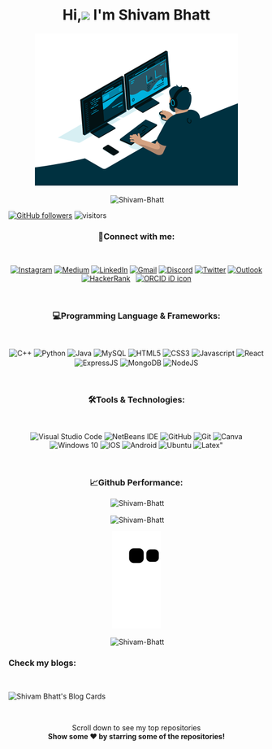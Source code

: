 <h1 align="center">Hi,<img src="https://media.giphy.com/media/hvRJCLFzcasrR4ia7z/giphy.gif" width="30px"> I'm Shivam Bhatt</h1>
<p align="center" ><img src="GIFs/code.gif" width="400"></p>
<p align = "center">&nbsp;<img align="center" src="https://readme-typing-svg.herokuapp.com?font=Arial&color=CDCDCD&background=FFFFFF00&center=true&vCenter=falsee&width=900&height=30&lines=Trying+to+program+my+way+through+Life" alt="Shivam-Bhatt"/></p>

[![GitHub followers](https://img.shields.io/github/followers/Shivi2401?label=Follow&style=social)](https://github.com/Shivi2401) ![visitors](https://visitor-badge.glitch.me/badge?page_id=Shivi2401)



<!-- <a href="https://wakatime.com/@4107fc07-b495-4e2d-8914-a117e2ad06e4"><img src="https://wakatime.com/badge/user/4107fc07-b495-4e2d-8914-a117e2ad06e4.svg" alt="Total time coded since Sep 20 2021" /></a> -->

<h3 align="center">🔗Connect with me:</h3>
<br>
<p align="center">
<a href="https://www.instagram.com/muggle.god/" align="center"><img alt="Instagram" src="https://img.shields.io/badge/Shivam Bhatt-%23E4405F.svg?style=for-the-badge&logo=Instagram&logoColor=white"/></a>
<a href="https://shivamb2401.medium.com/" align="center">	<img alt="Medium" src="https://img.shields.io/badge/Medium-%23000000.svg?style=for-the-badge&logo=Medium&logoColor=white"/></a>
<a href="https://www.linkedin.com/in/shivam-bhatt-2401/" align="center"><img alt="LinkedIn" src="https://img.shields.io/badge/linkedin-%230077B5.svg?style=for-the-badge&logo=linkedin&logoColor=white"/></a>
<a href="mailto:shivamb2401@gmail.com" align="center"><img alt="Gmail" src="https://img.shields.io/badge/Gmail-D14836?style=for-the-badge&logo=gmail&logoColor=white" /></a>
<a href="https://discord.com/Shivi2001#3832" align="center"><img alt="Discord" src="https://img.shields.io/badge/Discord-%237289DA.svg?style=for-the-badge&logo=discord&logoColor=white"/></a>
<a href="https://twitter.com/shivamb2401" align="center"><img alt="Twitter" src="https://img.shields.io/badge/Twitter-%231DA1F2.svg?style=for-the-badge&logo=Twitter&logoColor=white"/></a>
<a href="mailto:E20CSE149@bennett.edu.in" align="center"><img alt="Outlook" src="https://img.shields.io/badge/Outlook-0078D4?style=for-the-badge&logo=microsoft-outlook&logoColor=white" /></a>
<a href="https://www.hackerrank.com/shivamb2401" align="center"><img alt="HackerRank" src="https://img.shields.io/badge/Hackerrank-2EC866?style=for-the-badge&logo=HackerRank&logoColor=white"/></a>
<a id="cy-effective-orcid-url" class="underline" href="https://orcid.org/0009-0005-8530-8710" target="orcid.widget" rel="me noopener noreferrer" style="vertical-align: top"><img src="https://orcid.org/sites/default/files/images/orcid_16x16.png" style="width: 2em; margin-inline-start: 0.5em" alt="ORCID iD icon"/></a>

</p>

<br>

<h3 align="center">💻Programming Language & Frameworks:</h3>
<br>
<p align="center">
<img align="center" alt="C++" src="https://img.shields.io/badge/c++-%2300599C.svg?style=for-the-badge&logo=c%2B%2B&logoColor=white"/>
<img align="center" alt="Python" src="https://img.shields.io/badge/python-%2314354C.svg?style=for-the-badge&logo=python&logoColor=white"/>
<img align="center" alt="Java" src="https://img.shields.io/badge/java-%23ED8B00.svg?style=for-the-badge&logo=java&logoColor=white"/>
<img align="center" alt="MySQL" src="https://img.shields.io/badge/mysql-%2300f.svg?style=for-the-badge&logo=mysql&logoColor=white"/>
<img align="center" alt="HTML5" src="https://img.shields.io/badge/html5-%23E34F26.svg?style=for-the-badge&logo=html5&logoColor=white"/>
<img align="center" alt="CSS3" src="https://img.shields.io/badge/css3-%231572B6.svg?style=for-the-badge&logo=css3&logoColor=white"/>
<img align="center" alt="Javascript" src="https://img.shields.io/badge/javascript-%23323330.svg?style=for-the-badge&logo=javascript&logoColor=%23F7DF1E"/>
<img align="center" alt="React" src="https://img.shields.io/badge/react-%2320232a.svg?style=for-the-badge&logo=react&logoColor=%2361DAFB"/>
<img align="center" alt="ExpressJS" src="https://img.shields.io/badge/express.js-%23404d59.svg?style=for-the-badge&logo=express&logoColor=%2361DAFB"/>
<img align="center" alt="MongoDB" src="https://img.shields.io/badge/MongoDB-%234ea94b.svg?style=for-the-badge&logo=mongodb&logoColor=white"/>
<img align="center" alt="NodeJS" src="https://img.shields.io/badge/node.js-6DA55F?style=for-the-badge&logo=node.js&logoColor=white"/>

 

</p>
<br>

<h3 align="center">🛠Tools & Technologies:</h3>
<br>
<p align="center">
<img alt="Visual Studio Code" src="https://img.shields.io/badge/VS Code-0078d7.svg?style=for-the-badge&logo=visual-studio-code&logoColor=white"/>
<img alt="NetBeans IDE" src="https://img.shields.io/badge/NetBeans IDE-1B6AC6.svg?style=for-the-badge&logo=apache-netbeans-ide&logoColor=white"/>
<img alt="GitHub" src="https://img.shields.io/badge/github-%23121011.svg?style=for-the-badge&logo=github&logoColor=white"/>
<img alt="Git" src="https://img.shields.io/badge/git-%23F05033.svg?style=for-the-badge&logo=git&logoColor=white"/>
<img alt="Canva" src="https://img.shields.io/badge/Canva-%2300C4CC.svg?style=for-the-badge&logo=Canva&logoColor=white"/>
<img alt="Windows 10" src="https://img.shields.io/badge/Windows-0078D6?style=for-the-badge&logo=windows&logoColor=white" />
<img alt="IOS" src="https://img.shields.io/badge/iOS-000000?style=for-the-badge&logo=ios&logoColor=white">
<img alt="Android" src="https://img.shields.io/badge/Android-3DDC84?style=for-the-badge&logo=android&logoColor=white" />
<img alt="Ubuntu" src="https://img.shields.io/badge/Ubuntu-E95420?style=for-the-badge&logo=ubuntu&logoColor=white" />
<img alt=Latex" src="https://img.shields.io/badge/latex-%23008080.svg?style=for-the-badge&logo=latex&logoColor=white"/>

</p>
<br>


<h3 align="center">📈Github Performance:</h3>

<p align = "center">&nbsp;<img src="https://github-readme-stats.vercel.app/api?username=Shivi2401&show_icons=true&include_all_commits=true&count_private=true&disable_animations=false&theme=material-palenight&hide_border=true&bg_color=1F222E&hide_title=true&hide_border=true&cache_seconds=1800" alt="Shivam-Bhatt" width="450" height="150" /></p>

<p align = "center">&nbsp;<img align="center" src="https://github-readme-stats.vercel.app/api/top-langs/?username=Shivi2401&layout=compact&show_icons=true&include_all_commits=true&count_private=true&disable_animations=false&theme=material-palenight&hide_border=true&bg_color=1F222E&hide_title=true&hide_border=true&cache_seconds=1800" alt="Shivam-Bhatt" width="450" height="200" /></p>

<!-- ![activity graph](https://activity-graph.herokuapp.com/graph?username=Shivi2401&theme=react-dark&hide_border=true) -->

<!-- ![activity graph](https://activity-graph.herokuapp.com/graph?username=Shivi2401&custom_title=Shivam's%20activity%20graph&theme=react-dark&hide_border=true) -->

<div align="center"> <img src="https://raw.githubusercontent.com/muhiqsimui/muhiqsimui/output/github-contribution-grid-snake.svg" /></div>

<p align = "center">&nbsp;<img src="https://quotes-github-readme.vercel.app/api?type=horizontal&show_icons=true&include_all_commits=true&count_private=true&disable_animations=false&theme=dark&hide_border=true&bg_color=1F222E&hide_title=true&hide_border=true&cache_seconds=1800" alt="Shivam-Bhatt" width="450" height="150" /></p>

### Check my blogs:

<br>

![Shivam Bhatt's Blog Cards](https://github-cards-external-blogs.souravdey777.vercel.app/getMediumBlogs?username=shivamb2401&type=horizontal)

<br>    

<p align="center">
    Scroll down to see my top repositories
    <br>
    <b>
      Show some ❤️ by starring some of the repositories!
    </b>
</p>
